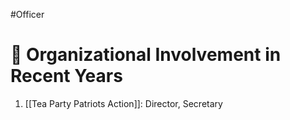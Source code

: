#Officer 
# 💼 Organizational Involvement in Recent Years

1. [[Tea Party Patriots Action]]: Director, Secretary
